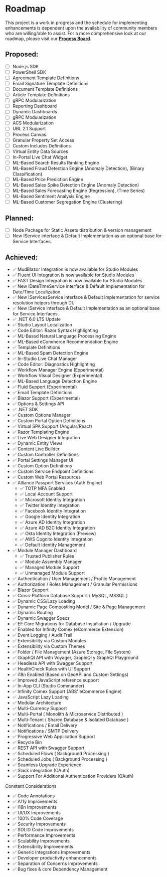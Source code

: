 # Roadmap
This project is a work in progress and the schedule for implementing enhancements is dependent upon the availability of community members who are willing/able to assist. For a more comprehensive look at our roadmap, please visit our **[Progess Board](https://dev.azure.com/fenixalliance/ABS.Docs/_workitems/recentlyupdated)**.


## Proposed:
- [ ] Node.js SDK 
- [ ] PowerShell SDK 
- [ ] Agreement Template Definitions
- [ ] Email Signature Template Definitions
- [ ] Document Template Definitions
- [ ] Article Template Definitions
- [ ] gRPC Modularization
- [ ] Reporting Dashboard
- [ ] Dynamic Dashboards
- [ ] gRPC Modularization
- [ ] ACS Modularization
- [ ] UBL 2.1 Support
- [ ] Process Canvas.
- [ ] Granular Property Set Access
- [ ] Custom Includes Definitions
- [ ] Virtual Entity Data Sources
- [ ] In-Portal Live Chat Widget
- [ ] ML-Based Search Results Ranking Engine
- [ ] ML-Based Fraud Detection Engine (Anomaly Detection), (Binary Classification)
- [ ] ML-Based Price Prediction Engine
- [ ] ML-Based Sales Spike Detection Engine (Anomaly Detection)
- [ ] ML-Based Sales Forecasting Engine (Regression), (Time Series)
- [ ] ML-Based Sentiment Analysis Engine
- [ ] ML-Based Customer Segregation Engine (Clustering)

## Planned:
- [ ] Node Package for Static Assets distribution & version management
- [ ] New IService interface & Default Implementation as an optional base for Service Interfaces.

## Achieved:
- ✅ MudBlazor Integration is now available for Studio Modules
- ✅ Fluent UI Integration is now available for Studio Modules
- ✅ FAST Design Integration is now available for Studio Modules
- ✅ New IDateTimeService interface & Default Implementation for Date/Time Localization.
- ✅ New IServicesService interface & Default Implementation for service resolution helpers through DI.
- ✅ New IService interface & Default Implementation as an optional base for Service Interfaces.
- ✅ .NET 6.0 LTS Update
- ✅ Studio Layout Localization
- ✅ Code Editor: Razor Syntax Highlighting 
- ✅ ML-Based Natural Language Processing Engine
- ✅ ML-Based eCommerce Recommendation Engine
- ✅ Template Definitions
- ✅ ML-Based Spam Detection Engine
- ✅ In-Studio Live Chat Manager
- ✅ Code Editor: Diagnostics Highlighting
- ✅ Workflow Manager Engine (Experimental)
- ✅ Workflow Visual Designer (Experimental)
- ✅ ML-Based Language Detection Engine
- ✅ Fluid Support (Experimental)
- ✅ Email Template Definitions
- ✅ Blazor Support (Experimental)
- ✅ Options & Settings API
- ✅ .NET SDK
- ✅ Custom Options Manager
- ✅ Custom Portal Option Definitions
- ✅ Virtual SPA Support (Angular/React)
- ✅ Razor Templating Engine
- ✅ Live Web Designer Integration
- ✅ Dynamic Entity Views
- ✅ Content Live Builder
- ✅ Custom Controller Definitions
- ✅ Portal Settings Manager UI
- ✅ Custom Option Definitions
- ✅ Custom Service Endpoint Definitions
- ✅ Custom Web Portal Resources
- ✅ Alliance Passport Services (Auth Engine)
    - ✅ TOTP MFA Enabled
    - ✅ Local Account Support
    - ✅ Microsoft Identity Integration
    - ✅ Twitter Identity Integration
    - ✅ Facebook Identity Integration
    - ✅ Google Identity Integration
    - ✅ Azure AD Identity Integration
    - ✅ Azure AD B2C Identity Integration
    - ✅ Okta Identity Integration (Preview)
    - ✅ AWS Cognito Identity Integration 
    - ✅ Default Identity Management
- ✅ Module Manager Dashboard
    - ✅ Trusted Publisher Rules
    - ✅ Module Assembly Manager
    - ✅ Managed Module Support
    - ✅ Unmanaged Module Support
- ✅ Authentication / User Management / Profile Management
- ✅ Authorization / Roles Management / Granular Permissions
- ✅ Blazor Support
- ✅ Cross-Platform Database Support ( MySQL, MSSQL )
- ✅ Dynamic CSS/Lazy Loading
- ✅ Dynamic Page Compositing Model / Site & Page Management
- ✅ Dynamic Routing
- ✅ Dynamic Swagger Specs
- ✅ EF Core Migrations for Database Installation / Upgrade
- ✅ Enabled for Infinity Comex (eCommerce Extension)
- ✅ Event Logging / Audit Trail
- ✅ Extensibility via Custom Modules
- ✅ Extensibility via Custom Themes
- ✅ Folder / File Management (Azure Storage, File System)
- ✅ GraphQl API with Voyager, GraphiQl y GraphQl Playground
- ✅ Headless API with Swagger Support
- ✅ HealthCheck Rules with UI Support
- ✅ i18n Enabled (Based on GeoAPI and Custom Settings)
- ✅ Improved JavaScript reference support
- ✅ In-App CLI (Studio Commander)
- ✅ Infinity Comex Support (ABS' eCommerce Engine)
- ✅ JavaScript Lazy Loading
- ✅ Modular Architecture
- ✅ Multi-Currency Support
- ✅ Multi-Portal ( Monolith & Microservice Distributed )
- ✅ Multi-Tenant ( Shared Database & Isolated Database )
- ✅ Notifications / Email Delivery
- ✅ Notifications / SMTP Delivery
- ✅ Progressive Web Application Support
- ✅ Recycle Bin
- ✅ REST API with Swagger Support
- ✅ Scheduled Flows ( Background Processing )
- ✅ Scheduled Jobs ( Background Processing )
- ✅ Seamless Upgrade Experience
- ✅ Slack integration (OAuth)
- ✅ Support For Additional Authentication Providers (OAuth)

Constant Considerations

- ✅ Code Annotations
- ✅ A11y Improvements
- ✅ i18n Improvements
- ✅ UI/UX Improvements 
- ✅ 100% Code Coverage
- ✅ Security Improvements
- ✅ SOLID Code Improvements
- ✅ Performance Improvements 
- ✅ Scalability Improvements 
- ✅ Extensibility Improvements 
- ✅ Generic Integrations Improvements
- ✅ Developer productivity enhancements
- ✅ Separation of Concerns Improvements 
- ✅ Bug fixes & core Dependency Management
